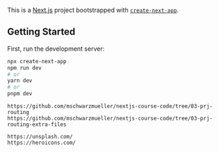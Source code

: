 This is a [Next.js](https://nextjs.org/) project bootstrapped with [`create-next-app`](https://github.com/vercel/next.js/tree/canary/packages/create-next-app).

## Getting Started

First, run the development server:

```bash
npx create-next-app
npm run dev
# or
yarn dev
# or
pnpm dev
```





```ref
https://github.com/mschwarzmueller/nextjs-course-code/tree/03-prj-routing
https://github.com/mschwarzmueller/nextjs-course-code/tree/03-prj-routing-extra-files

https://unsplash.com/
https://heroicons.com/

```
